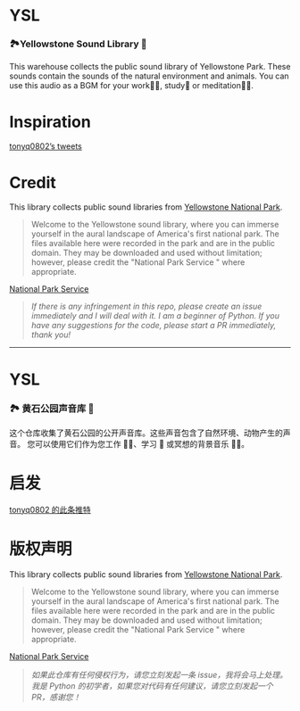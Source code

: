# YSL
### 🏞Yellowstone Sound Library 🎵

This warehouse collects the public sound library of Yellowstone Park. These sounds contain the sounds of the natural environment and animals.
You can use this audio as a BGM for your work👩‍💻, study📖 or meditation🙇‍♂️.


# Inspiration 

[tonyq0802’s tweets](https://twitter.com/tonyq0802/status/1084364955506290688)

# Credit

This library collects public sound libraries from [Yellowstone National Park](https://www.nps.gov/yell/learn/photosmultimedia/soundlibrary.htm).

> Welcome to the Yellowstone sound library, where you can immerse yourself in the aural landscape of America's first national park. The files available here were recorded in the park and are in the public domain. They may be downloaded and used without limitation; however, please credit the "National Park Service " where appropriate.

[National Park Service](https://www.nps.gov/index.htm)

> *If there is any infringement in this repo, please create an issue immediately and I will deal with it.*
> *I am a beginner of Python. If you have any suggestions for the code, please start a PR immediately, thank you!*

----

# YSL

### 🏞 黄石公园声音库 🎵

这个仓库收集了黄石公园的公开声音库。这些声音包含了自然环境、动物产生的声音。
您可以使用它们作为您工作 👩‍💻、学习 📖 或冥想的背景音乐 🙇‍♂️。

# 启发

[tonyq0802 的此条推特](https://twitter.com/tonyq0802/status/1084364955506290688)

# 版权声明


This library collects public sound libraries from [Yellowstone National Park](https://www.nps.gov/yell/learn/photosmultimedia/soundlibrary.htm).

> Welcome to the Yellowstone sound library, where you can immerse yourself in the aural landscape of America's first national park. The files available here were recorded in the park and are in the public domain. They may be downloaded and used without limitation; however, please credit the "National Park Service " where appropriate.

[National Park Service](https://www.nps.gov/index.htm)

> *如果此仓库有任何侵权行为，请您立刻发起一条 issue，我将会马上处理。*
> *我是 Python 的初学者，如果您对代码有任何建议，请您立刻发起一个 PR，感谢您！*


